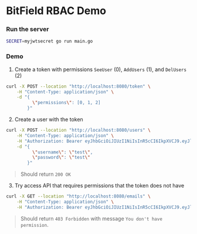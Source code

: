# BitField RBAC Demo

### Run the server

```bash
SECRET=myjwtsecret go run main.go
```

### Demo

1. Create a token with permissions `SeeUser` (0), `AddUsers` (1), and `DelUsers` (2)

```bash
curl -X POST --location "http://localhost:8080/token" \
    -H "Content-Type: application/json" \
    -d "{
          \"permissions\": [0, 1, 2]
        }"
```

2. Create a user with the token

```bash
curl -X POST --location "http://localhost:8080/users" \
    -H "Content-Type: application/json" \
    -H "Authorization: Bearer eyJhbGciOiJIUzI1NiIsInR5cCI6IkpXVCJ9.eyJleHAiOjE2OTU5MDU0MzgsInBlcm1pc3Npb25zIjpbMCwxLDJdfQ.pV3T00JgFwFexM-JHTePftuS3UMO3kMA2NHZYNivwkI" \
    -d "{
          \"username\": \"test\",
          \"password\": \"test\"
        }"
```

> Should return `200 OK`

3. Try access API that requires permissions that the token does not have

```bash
curl -X GET --location "http://localhost:8080/emails" \
    -H "Content-Type: application/json" \
    -H "Authorization: Bearer eyJhbGciOiJIUzI1NiIsInR5cCI6IkpXVCJ9.eyJleHAiOjE2OTU5MDU2MzMsInBlcm1pc3Npb25zIjpbMCwxLDIsNTIsNTNdfQ.LEEuDKjFNdOkyCVzvurZq6foQmhLtnjY2IQwQSM0D3o"
```

> Should return `403 Forbidden` with message `You don't have permission`.